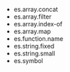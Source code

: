 -   es.array.concat
-   es.array.filter
-   es.array.index-of
-   es.array.map
-   es.function.name
-   es.string.fixed
-   es.string.small
-   es.symbol

